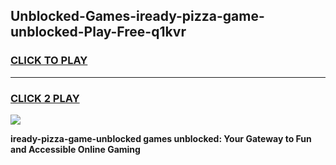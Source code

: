 
## Unblocked-Games-iready-pizza-game-unblocked-Play-Free-q1kvr
<h3>
<a href="https://premium76.site?title=iready-pizza-game-unblocked&ref=23A">CLICK TO PLAY</a></h3>
<hr>

<h3>
<a href="https://premium76.site?title=iready-pizza-game-unblocked&ref=23A">CLICK 2 PLAY</a>
  
</h3>

<a href="https://premium76.site?title=iready-pizza-game-unblocked&ref=23A"><img src="https://clearcache.store/games.png"></a>


**iready-pizza-game-unblocked games unblocked: Your Gateway to Fun and Accessible Online Gaming**
